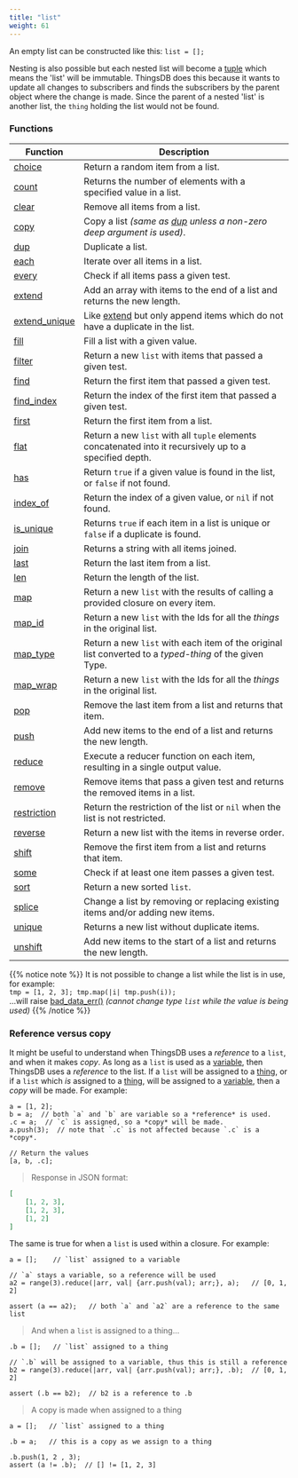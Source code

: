 ```yaml
---
title: "list"
weight: 61
---
```


An empty list can be constructed like this: `list = [];`

Nesting is also possible but each nested list will become a [tuple](../tuple) which means the 'list' will be immutable.
ThingsDB does this because it wants to update all changes to subscribers and finds the subscribers by the parent object where
the change is  made. Since the parent of a nested 'list' is another list, the `thing` holding the list would not be found.

### Functions

Function | Description
------ | -----------
[choice](./choice) | Return a random item from a list.
[count](./count) | Returns the number of elements with a specified value in a list.
[clear](./clear) | Remove all items from a list.
[copy](./copy) | Copy a list *(same as [dup](./dup) unless a non-zero deep argument is used)*.
[dup](./dup) | Duplicate a list.
[each](./each) | Iterate over all items in a list.
[every](./every) | Check if all items pass a given test.
[extend](./extend) | Add an array with items to the end of a list and returns the new length.
[extend_unique](./extend_unique) | Like [extend](./extend) but only append items which do not have a duplicate in the list.
[fill](./fill) | Fill a list with a given value.
[filter](./filter) | Return a new `list` with items that passed a given test.
[find](./find) | Return the first item that passed a given test.
[find_index](./find_index) | Return the index of the first item that passed a given test.
[first](./first) | Return the first item from a list.
[flat](./flat) | Return a new `list` with all `tuple` elements concatenated into it recursively up to a specified depth.
[has](./has) | Return `true` if a given value is found in the list, or `false` if not found.
[index_of](./index_of) | Return the index of a given value, or `nil` if not found.
[is_unique](./is_unique) | Returns `true` if each item in a list is unique or `false` if a duplicate is found.
[join](./join) | Returns a string with all items joined.
[last](./last) | Return the last item from a list.
[len](./len) | Return the length of the list.
[map](./map) | Return a new `list` with the results of calling a provided closure on every item.
[map_id](./map_id) | Return a new `list` with the Ids for all the *things* in the original list.
[map_type](./map_type) | Return a new `list` with each item of the original list converted to a *typed-thing* of the given Type.
[map_wrap](./map_wrap) | Return a new `list` with the Ids for all the *things* in the original list.
[pop](./pop) | Remove the last item from a list and returns that item.
[push](./push) | Add new items to the end of a list and returns the new length.
[reduce](./reduce) | Execute a reducer function on each item, resulting in a single output value.
[remove](./remove) | Remove items that pass a given test and returns the removed items in a list.
[restriction](./restriction) | Return the restriction of the list or `nil` when the list is not restricted.
[reverse](./reverse) | Return a new list with the items in reverse order.
[shift](./shift) | Remove the first item from a list and returns that item.
[some](./some) | Check if at least one item passes a given test.
[sort](./sort) | Return a new sorted `list`.
[splice](./splice) | Change a list by removing or replacing existing items and/or adding new items.
[unique](./unique) | Returns a new list without duplicate items.
[unshift](./unshift) | Add new items to the start of a list and returns the new length.

{{% notice note %}}
It is not possible to change a list while the list is in use, for example: \
`tmp = [1, 2, 3]; tmp.map(|i| tmp.push(i));` \
...will raise [bad_data_err()](../../errors/bad_data_err) *(cannot change type `list` while the value is being used)*
{{% /notice %}}

### Reference versus copy

It might be useful to understand when ThingsDB uses a *reference* to a `list`, and when it makes *copy*. As long as a `list`
is used as a [variable](../../overview/variable), then ThingsDB uses a *reference* to the list. If a `list` will be assigned
to a [thing](../thing), or if a `list` which *is* assigned to a [thing](../thing), will be assigned to a [variable](../../overview/variable), then a *copy* will be made.
For example:

```thingsdb,json_response
a = [1, 2];
b = a;  // both `a` and `b` are variable so a *reference* is used.
.c = a;  // `c` is assigned, so a *copy* will be made.
a.push(3);  // note that `.c` is not affected because `.c` is a *copy*.

// Return the values
[a, b, .c];
```

> Response in JSON format:

```json
[
    [1, 2, 3],
    [1, 2, 3],
    [1, 2]
]
```

The same is true for when a `list` is used within a closure. For example:

```thingsdb,should_pass
a = [];    // `list` assigned to a variable

// `a` stays a variable, so a reference will be used
a2 = range(3).reduce(|arr, val| {arr.push(val); arr;}, a);   // [0, 1, 2]

assert (a == a2);   // both `a` and `a2` are a reference to the same list
```

> And when a `list` is assigned to a thing...

```thingsdb,should_pass
.b = [];   // `list` assigned to a thing

// `.b` will be assigned to a variable, thus this is still a reference
b2 = range(3).reduce(|arr, val| {arr.push(val); arr;}, .b);  // [0, 1, 2]

assert (.b == b2);  // b2 is a reference to .b
```

> A copy is made when assigned to a thing

```thingsdb,should_pass
a = [];   // `list` assigned to a thing

.b = a;   // this is a copy as we assign to a thing

.b.push(1, 2 , 3);
assert (a != .b);  // [] != [1, 2, 3]
```

